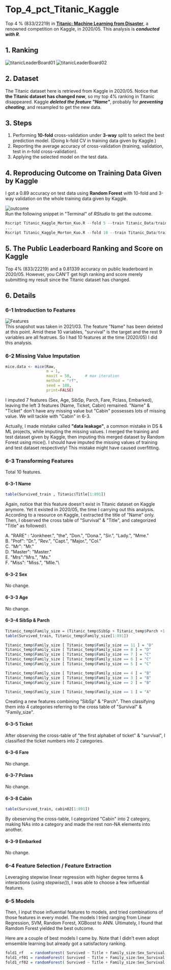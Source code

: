 # Top_4_pct_Titanic_Kaggle
Top 4 % (833/22219) in **[Titanic: Machine Learning from Disaster](https://www.kaggle.com/c/titanic)**, a renowned competition on Kaggle, in 2020/05. This analysis is ***conducted with R***.


## 1. Ranking 

![titanicLeaderBoard01](Top_4_pct_Titanic_01.png)
![titanicLeaderBoard02](Top_4_pct_Titanic_02.png)

## 2. Dataset

The Titanic dataset here is retrieved from Kaggle in 2020/05. Notice that **the Titanic dataset has changed now**, so my top 4% ranking in Titanic disappeared. Kaggle ***deleted the feature "Name"***, probably for ***preventing cheating***, and resampled to get the new data. 

## 3. Steps

1. Performing **10-fold** cross-validation under **3-way** split to select the best prediction model. (Doing k-fold CV in training data given by Kaggle.)
2. Reporting the average accuracy of cross-validation (training, validation, test in *n*-fold cross-validation).
3. Applying the selected model on the test data.

## 4. Reproducing Outcome on Training Data Given by Kaggle

I got a 0.89 accuracy on test data using **Random Forest** with 10-fold and 3-way validation on the whole training data given by Kaggle.

![outcome](Top_4_pct_Titanic_03.png) \
Run the following snippet in "Terminal" of *RStudio* to get the outcome.
```R
Rscript Titanic_Kaggle_Morton_Kuo.R --fold 5 --train Titanic_Data/train.csv --test Titanic_Data/test.csv --report performance1.csv --predict predict.csv
...
Rscript Titanic_Kaggle_Morton_Kuo.R --fold 10 --train Titanic_Data/train.csv --test Titanic_Data/test.csv --report performance6.csv --predict predict.csv
```

## 5. The Public Leaderboard Ranking and Score on Kaggle

Top 4% (833/22219) and a 0.81339 accuracy on public leaderboard in 2020/05. However, you CAN'T get high ranking and score merely submitting my result since the Titanic dataset has changed.

## 6. Details

### 6-1 Introduction to Features

![Features](Top_4_pct_Titanic_04.png) \
This snapshot was taken in 2021/03. The feature "Name" has been deleted at this point. Amid these 10 variables, "survival" is the target and the rest 9 variables are all featrues. So I had 10 features at the time (2020/05) I did this analysis. 

### 6-2 Missing Value Imputation
```R
mice.data <- mice(Raw,
                  m = 1,            
                  maxit = 50,      # max iteration
                  method = "rf", 
                  seed = 188,
                  print=FALSE)     
```
I imputed 7 features (Sex, Age, SibSp, Parch, Fare, Pclass, Embarked), leaving the left 3 features (Name, Ticket, Cabin) remained. "Name" & "Ticket" don't have any missing value but "Cabin" possesses lots of missing value. We will tackle with "Cabin" in 6-3.

Actually, I made mistake called **"data leakage"**, a common mistake in DS & ML projects, while imputing the missing values. I merged the training and test dataset given by Kaggle, then imputing this merged dataset by Random Forest using mice(). I should have imputed the missing values of training and test dataset respectively! This mistake might have caused overfitting.

### 6-3 Transforming Features

Total 10 features.

#### 6-3-1 Name
```R
table(Survived_train , Titanic$Title[1:891])
```
Again, notice that this feature doesn't exist in Titanic dataset on Kaggle anymore. Yet it existed in 2020/05, the time I carrying out this analysis. According to a resource on Kaggle, I extracted the title of "Name" only. Then, I observed the cross table of "Survival" & "Title", and categorized "Title" as followed:\

A. "RARE" : "Jonkheer.", "the", "Don.", "Dona.", "Sir.", "Lady.", "Mme."\
B. "Prof": "Dr.", "Rev.", "Capt.", "Major.", "Col."\
C. "Mr": "Mr."\
D. "Master": "Master."\
E. "Mrs":"Mrs.", "Ms."\
F. "Miss": "Miss.", "Mlle."\

#### 6-3-2 Sex
No change.

#### 6-3-3 Age
No change.

#### 6-3-4 SibSp & Parch
```R
Titanic_temp$Family_size = (Titanic_temp$SibSp + Titanic_temp$Parch +1 )
table(Survived_train, Titanic_temp$Family_size[1:891])

Titanic_temp$Family_size [ Titanic_temp$Family_size == 11 ] = "D"
Titanic_temp$Family_size [ Titanic_temp$Family_size == 8 ] = "D"
Titanic_temp$Family_size [ Titanic_temp$Family_size == 7 ] = "C"
Titanic_temp$Family_size [ Titanic_temp$Family_size == 6 ] = "C"
Titanic_temp$Family_size [ Titanic_temp$Family_size == 5 ] = "C"

Titanic_temp$Family_size [ Titanic_temp$Family_size == 4 ] = "B"
Titanic_temp$Family_size [ Titanic_temp$Family_size == 3 ] = "B"
Titanic_temp$Family_size [ Titanic_temp$Family_size == 2 ] = "B"

Titanic_temp$Family_size [ Titanic_temp$Family_size == 1 ] = "A"
```
Creating a new features combining "SibSp" & "Parch". Then classifying them into 4 categories referring to the cross table of "Survival" & "Family_size".


#### 6-3-5 Ticket
After observing the cross-table of "the first alphabet of ticket" & "survival",  I classified the ticket numbers into 2 categories.

#### 6-3-6 Fare
No change.

#### 6-3-7 Pclass
No change.

#### 6-3-8 Cabin
```R
table(Survived_train, cabin02[1:891])
```
By obeserving the cross-table, I categorized "Cabin" into 2 category, making NAs into a category and made the rest non-NA elements into another.

#### 6-3-9 Embarked
No change.

### 6-4 Feature Selection / Feature Extraction
Leveraging stepwise linear regression with higher degree terms & interactions (using *stepwise()*), I was able to choose a few influential features.

### 6-5 Models
Then, I input those influential features to models, and tried combinations of those features in every model. The models I tried ranging from Linear Regression, SVM, Random Forest, XGBoost to ANN. Ultimately, I found that Ramdom Forest yielded the best outcome.

Here are a couple of best models I came by. Note that I didn't even adopt emsemble learning but already got a satisfactory ranking. 
```R
fold1_rf   = randomForest( Survived ~ Title + Family_size:Sex_Survival + Fare + Embarked , data= Titanic_train , ntree = 1000, importance = F)
fold1_rf01 = randomForest( Survived ~ Title + Family_size:Sex_Survival + Fare + Embarked , data=Titanic_train , ntree = 1000, importance = F)
fold1_rf02 = randomForest( Survived ~ Title + Family_size:Sex_Survival + Fare:Age + Embarked + Ticket_02 , data=Titanic_train , ntree = 1000, importance = F)
```
